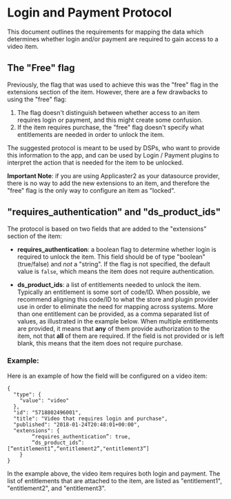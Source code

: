 # Login and Payment Protocol

This document outlines the requirements for mapping the data which determines whether login and/or payment are required to gain access to a video item.

## The "Free" flag
Previously, the flag that was used to achieve this was the "free" flag in the extensions section of the item. However, there are a few drawbacks to using the "free" flag:
1. The flag doesn't distinguish between whether access to an item requires login or payment, and this might create some confusion. 
2. If the item requires purchase, the "free" flag doesn't specify what entitlements are needed in order to unlock the item.

The suggested protocol is meant to be used by DSPs, who want to provide this information to the app, and can be used by Login / Payment plugins to interpret the action that is needed for the item to be unlocked. 

**Important Note**: if you are using Applicaster2 as your datasource provider, there is no way to add the new extensions to an item, and therefore the "free" flag is the only way to configure an item as "locked".


## "requires_authentication" and "ds_product_ids"

The protocol is based on two fields that are added to the "extensions" section of the item:

* **requires_authentication**: a boolean flag to determine whether login is required to unlock the item. 
This field should be of type "boolean" (true/false) and *not* a "string".
If the flag is not specified, the default value is `false`, which means the item does not require authentication.

* **ds_product_ids**: a list of entitlements needed to unlock the item.
Typically an entitlement is some sort of code/ID.
When possible, we recommend aligning this code/ID to what the store and plugin provider use in order to eliminate the need for mapping across systems.
More than one entitlement can be provided, as a comma separated list of values, as illustrated in the example below.
When multiple entitlements are provided, it means that **any** of them provide authorization to the item, not that **all** of them are required.
If the field is not provided or is left blank, this means that the item does not require purchase.

### Example:
Here is an example of how the field will be configured on a video item:

```
{
  "type": {
    "value": "video"
  },
  "id": "5718802496001",
  "title": "Video that requires login and purchase",
  "published": "2018-01-24T20:48:01+00:00",
  "extensions": {
		“requires_authentication”: true,
		“ds_product_ids”: [“entitlement1”,“entitlement2”,"entitlement3”]
    }
}
```
In the example above, the video item requires both login and payment. 
The list of entitlements that are attached to the item, are listed as "entitlement1",  "entitlement2", and "entitlement3".
